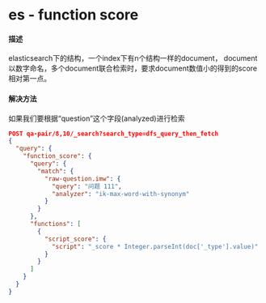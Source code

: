 # es - function score

#### 描述
elasticsearch下的结构，一个index下有n个结构一样的document，
document以数字命名，多个document联合检索时，要求document数值小的得到的score相对第一点。

#### 解决方法
如果我们要根据“question”这个字段(analyzed)进行检索

```json
POST qa-pair/8,10/_search?search_type=dfs_query_then_fetch
{
  "query": {
    "function_score": {
      "query": {
        "match": {
          "raw-question.imw": {
            "query": "问题 111",
            "analyzer": "ik-max-word-with-synonym"
          }
        }
      },
      "functions": [
        {
          "script_score": {
            "script": "_score * Integer.parseInt(doc['_type'].value)"
          }
        }
      ]
    }
  }
}
```
